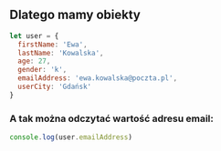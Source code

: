 ## Dlatego mamy obiekty

```javascript
let user = {
  firstName: 'Ewa',
  lastName: 'Kowalska',
  age: 27,
  gender: 'k',
  emailAddress: 'ewa.kowalska@poczta.pl',
  userCity: 'Gdańsk'
}
```

### A tak można odczytać wartość adresu email:

```javascript
console.log(user.emailAddress)
```
